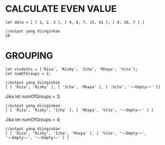 # CALCULATE EVEN VALUE
```
let data = [ [ 1, 2, 3 ], [ 9, 8, 7, 15, 41 ], [ 8, 10, 7 ] ]

//output yang diinginkan
28
```


# GROUPING

```
let students = ['Riza', 'Rizky', 'Icha', 'Rhaya', 'Vito'];
let numOfGroups = 2;

//output yang diinginkan
[ [ 'Riza', 'Rizky' ], [ 'Icha', 'Rhaya' ], [ 'Vito', '~~Empty~~' ]]
```

Jika let numOfGroups = 3;

```
//output yang diinginkan
[ [ 'Riza', 'Rizky', 'Icha' ], [ 'Rhaya', 'Vito', '~~Empty~~' ] ]
```

Jika let numOfGroups = 4;
```
//output yang diinginkan
[ [ 'Riza', 'Rizky', 'Icha', 'Rhaya' ], [ 'Vito', '~~Empty~~', '~~Empty~~', '~~Empty~~' ] ]
```
